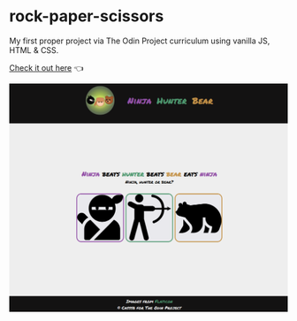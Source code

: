 # rock-paper-scissors

My first proper project via The Odin Project curriculum using vanilla JS, HTML & CSS.

[Check it out here](https://casssb.github.io/rock-paper-scissors/) :point_left:

![Image of live version](./img/rock-paper-scissors.png)
